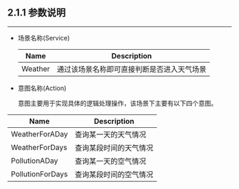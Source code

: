## 2.1.1 参数说明

---

* 场景名称\(Service\)

  | Name | Description |
  | --- | --- |
  | Weather | 通过该场景名称即可直接判断是否进入天气场景 |

* 意图名称\(Action\)

  意图主要用于实现具体的逻辑处理操作，该场景下主要有以下四个意图。


| Name | Description |
| --- | --- |
| WeatherForADay | 查询某一天的天气情况 |
| WeatherForDays | 查询某段时间的天气情况 |
| PollutionADay | 查询某一天的空气情况 |
| PollutionForDays | 查询某段时间的空气情况 |


